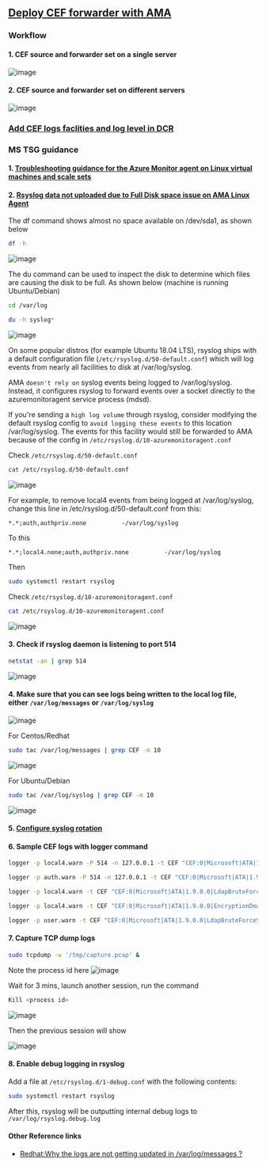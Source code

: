## [Deploy CEF forwarder with AMA](https://learn.microsoft.com/en-us/azure/sentinel/connect-cef-ama)

### Workflow
#### 1. CEF source and forwarder set on a single server
![image](https://user-images.githubusercontent.com/96930989/225633906-299fca10-2f80-49f6-b366-205a25c07824.png)
#### 2. CEF source and forwarder set on different servers
![image](https://user-images.githubusercontent.com/96930989/225633923-4f1c8262-394f-4d62-898d-8ebb9bc8c3eb.png)

### [Add CEF logs faclities and log level in DCR](https://learn.microsoft.com/en-us/azure/sentinel/connect-cef-ama#select-the-data-source-type-and-create-the-dcr)

### MS TSG guidance
#### 1. [Troubleshooting guidance for the Azure Monitor agent on Linux virtual machines and scale sets](https://learn.microsoft.com/en-us/azure/azure-monitor/agents/azure-monitor-agent-troubleshoot-linux-vm?context=%2Fazure%2Fvirtual-machines%2Fcontext%2Fcontext#basic-troubleshooting-steps)

#### 2. [Rsyslog data not uploaded due to Full Disk space issue on AMA Linux Agent](https://learn.microsoft.com/en-us/azure/azure-monitor/agents/azure-monitor-agent-troubleshoot-linux-vm-rsyslog?context=%2Fazure%2Fvirtual-machines%2Fcontext%2Fcontext)

The df command shows almost no space available on /dev/sda1, as shown below
```sh
df -h
```
![image](https://user-images.githubusercontent.com/96930989/226531417-bf1ba739-e30b-460b-8cae-1988c1046e43.png)

The du command can be used to inspect the disk to determine which files are causing the disk to be full. As shown below (machine is running Ubuntu/Debian)
```sh
cd /var/log
```
```sh
du -h syslog*
```
![image](https://user-images.githubusercontent.com/96930989/226531751-e74e25d5-2e24-4806-9d5f-336845c13c84.png)

On some popular distros (for example Ubuntu 18.04 LTS), rsyslog ships with a default configuration file (`/etc/rsyslog.d/50-default.conf`) which will log events from nearly all facilities to disk at /var/log/syslog.

AMA `doesn't rely on` syslog events being logged to /var/log/syslog. Instead, it configures rsyslog to forward events over a socket directly to the azuremonitoragent service process (mdsd).

If you're sending a `high log volume` through rsyslog, consider modifying the default rsyslog config to `avoid logging these events` to this location /var/log/syslog. The events for this facility would still be forwarded to AMA because of the config in `/etc/rsyslog.d/10-azuremonitoragent.conf`

Check `/etc/rsyslog.d/50-default.conf`
```sh
cat /etc/rsyslog.d/50-default.conf
```
![image](https://user-images.githubusercontent.com/96930989/226532794-a7b6ed65-ab9f-40e5-9e74-e5f4f4e1ac26.png)

For example, to remove local4 events from being logged at /var/log/syslog, change this line in /etc/rsyslog.d/50-default.conf from this:
```
*.*;auth,authpriv.none          -/var/log/syslog
```
To this
```
*.*;local4.none;auth,authpriv.none          -/var/log/syslog
```
Then
```sh
sudo systemctl restart rsyslog
```

Check `/etc/rsyslog.d/10-azuremonitoragent.conf`
```sh
cat /etc/rsyslog.d/10-azuremonitoragent.conf
```
![image](https://user-images.githubusercontent.com/96930989/226533023-869953b6-c9d7-49e9-89bd-415a8fa179af.png)

#### 3. Check if rsyslog daemon is listening to port 514
```sh
netstat -an | grep 514
```
![image](https://user-images.githubusercontent.com/96930989/226531248-7aeabe91-8666-4781-84c7-f0dffd32b326.png)

#### 4. Make sure that you can see logs being written to the local log file, either `/var/log/messages` or `/var/log/syslog`
![image](https://user-images.githubusercontent.com/96930989/211135011-7d447f4a-c0d0-4874-ba87-e0795fadcc8c.png)

For Centos/Redhat
```sh
sudo tac /var/log/messages | grep CEF -m 10
```
![image](https://user-images.githubusercontent.com/96930989/211135017-485afc6d-8314-43a1-863c-e71829a441cc.png)

For Ubuntu/Debian
```sh
sudo tac /var/log/syslog | grep CEF -m 10
```
![image](https://user-images.githubusercontent.com/96930989/213848193-af1d4e9d-46c7-4f98-9143-a46680fbb34e.png)

#### 5. [Configure syslog rotation](https://www.systutorials.com/docs/linux/man/5-logrotate.conf/)

#### 6. Sample CEF logs with logger command
```cmd
logger -p local4.warn -P 514 -n 127.0.0.1 -t CEF "CEF:0|Microsoft|ATA|1.9.0.0|AbnormalSensitiveGroupMembershipChangeSuspiciousActivity|Abnormal modification of sensitive groups|5|start=2018-12-12T18:52:58.0000000Z app=GroupMembershipChangeEvent suser=krbtgt msg=krbtgt has uncharacteristically modified sensitive group memberships. externalId=2024 cs1Label=url cs1= https://192.168.0.220/suspiciousActivity/5c113d028ca1ec1250ca0491"
```

```cmd
logger -p auth.warn -P 514 -n 127.0.0.1 -t CEF "CEF:0|Microsoft|ATA|1.9.0.0|AbnormalSensitiveGroupMembershipChangeSuspiciousActivity|Abnormal modification of sensitive groups|5|start=2018-12-12T18:52:58.0000000Z app=GroupMembershipChangeEvent suser=krbtgt msg=krbtgt has uncharacteristically modified sensitive group memberships. externalId=2024 cs1Label=url cs1= https://192.168.0.220/suspiciousActivity/5c113d028ca1ec1250ca0491"
```

```cmd
logger -p local4.warn -t CEF "CEF:0|Microsoft|ATA|1.9.0.0|LdapBruteForceSuspiciousActivity|Brute force attack using LDAP simple bind|5|start=2018-12-12T17:52:10.2350665Z app=Ldap msg=10000 password guess attempts were made on 100 accounts from W2012R2-000000-Server. One account password was successfully guessed. externalId=2004 cs1Label=url cs1= https://192.168.0.220/suspiciousActivity/5c114acb8ca1ec1250cacdcb"
```

```cmd
logger -p local4.warn -t CEF "CEF:0|Microsoft|ATA|1.9.0.0|EncryptionDowngradeSuspiciousActivity|Encryption downgrade activity|5|start=2018-12-12T18:10:35.0334169Z app=Kerberos msg=The encryption method of the TGT field of TGS_REQ message from W2012R2-000000-Server has been downgraded based on previously learned behavior. This may be a result of a Golden Ticket in-use on W2012R2-000000-Server. externalId=2009 cs1Label=url cs1= https://192.168.0.220/suspiciousActivity/5c114f938ca1ec1250cafcfa"
```

```cmd
logger -p user.warn -t CEF "CEF:0|Microsoft|ATA|1.9.0.0|LdapBruteForceSuspiciousActivity|Brute force attack using LDAP simple bind|5|start=2018-12-12T17:52:10.2350665Z app=Ldap msg=10000 password guess attempts were made on 100 accounts from W2012R2-000000-Server. One account password was successfully guessed. externalId=2004 cs1Label=url cs1= https://192.168.0.220/suspiciousActivity/5c114acb8ca1ec1250cacdcb"
```

#### 7. Capture TCP dump logs
```sh
sudo tcpdump -w '/tmp/capture.pcap' &
```
Note the process id here
![image](https://user-images.githubusercontent.com/96930989/227417734-2af2edf2-c27d-4f47-8faa-e0d6c52c5603.png)

Wait for 3 mins, launch another session, run the command
```sh
Kill <process id>
```
![image](https://user-images.githubusercontent.com/96930989/227417784-92655e51-dffb-4dcc-9ce1-0b16d8f3a0a8.png)

Then the previous session will show

![image](https://user-images.githubusercontent.com/96930989/227417818-12cc630f-f87c-4200-bc29-578d363428e4.png)

#### 8. Enable debug logging in rsyslog
Add a file at `/etc/rsyslog.d/1-debug.conf` with the following contents:
```sh
sudo systemctl restart rsyslog
```
After this, rsyslog will be outputting internal debug logs to `/var/log/rsyslog.debug.log`


#### Other Reference links
* [Redhat:Why the logs are not getting updated in /var/log/messages ?](https://access.redhat.com/solutions/3094721)
